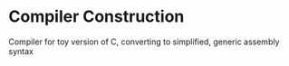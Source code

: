 # Compiler Construction
Compiler for toy version of C, converting to simplified, generic assembly syntax

